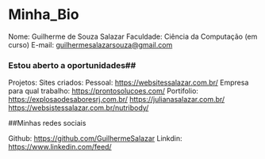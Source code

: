 # Minha_Bio 
Nome: Guilherme de Souza Salazar
Faculdade: Ciência da Computação (em curso)
E-mail: guilhermesalazarsouza@gmail.com

### Estou aberto a oportunidades##

Projetos:
Sites criados:
Pessoal: https://websitessalazar.com.br/
Empresa para qual trabalho: https://prontosolucoes.com/
Portifolio:
https://explosaodesaboresrj.com.br/
https://julianasalazar.com.br/
https://websistessalazar.com.br/nutribody/

##Minhas redes sociais

Github: https://github.com/GuilhermeSalazar
Linkdin: https://www.linkedin.com/feed/